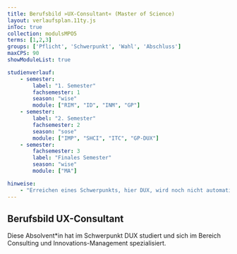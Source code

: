 ```yaml
---
title: Berufsbild »UX-Consultant« (Master of Science)
layout: verlaufsplan.11ty.js
inToc: true
collection: modulsMPO5
terms: [1,2,3]
groups: ['Pflicht', 'Schwerpunkt', 'Wahl', 'Abschluss']
maxCPS: 90
showModuleList: true

studienverlauf:
    - semester:
        label: "1. Semester"
        fachsemester: 1
        season: "wise"
        module: ["RIM", "ID", "INM", "GP"]
    - semester:
        label: "2. Semester"
        fachsemester: 2
        season: "sose"
        module: ["IMP", "SHCI", "ITC", "GP-DUX"]
    - semester:
        fachsemester: 3
        label: "Finales Semester"
        season: "wise"
        module: ["MA"]

hinweise:
    - "Erreichen eines Schwerpunkts, hier DUX, wird noch nicht automatisch geprüft"
---
```



## Berufsbild UX-Consultant

Diese Absolvent*in hat im Schwerpunkt DUX studiert und sich im Bereich Consulting und Innovations-Management spezialisiert.